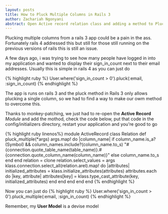 ```yaml
---
layout: posts
title: How to Pluck Multiple Columns in Rails 3
author: Zachariah Ngonyani
abstract: Open Active record relation class and adding a method to Pluck Multiple Columns
---
```

Plucking multiple columns from a rails 3 app could be a pain in the ass. Fortunately rails 4 addressed this but still for those still running on the previous versions of rails this is still an issue. 

A few days ago, i was trying to see how many people have logged in into my application and wanted to display their sign_in_count next to their email addresses. Usually this is simple in rails 4 as you can just do 

  {% highlight ruby %}
    User.where('sign_in_count > 0').pluck(:email, :sign_in_count)
  {% endhighlight %}

The app is runs on rails 3 and the pluck method in Rails 3 only allows plucking a single column, so we had to find a way to make our owm method to overcome this.

Thanks to monkey-patching, we just had to re-open the **Active Record** *Module* and add the mothod, check the code below, put that code in the config/initializers directory, restart your application and you're good to go

  {% highlight ruby  linenos%}
  module ActiveRecord
    class Relation
      def pluck_multiple(*args)
        args.map! do |column_name|
          if column_name.is_a?(Symbol) && 
            column_names.include?(column_name.to_s)
            "#{connection.quote_table_name(table_name)}.#{connection.quote_column_name(column_name)}"
          else
            column_name.to_s
          end
        end
        relation = clone
        relation.select_values = args
        klass.connection.select_all(relation.arel).map! do |attributes|
          initialized_attributes = klass.initialize_attributes(attributes)
          attributes.each do |key, attribute|
            attributes[key] = klass.type_cast_attribute(key, initialized_attributes)
          end
        end
      end
    end
  end
  {% endhighlight %}

  Now you can just do 
  {% highlight ruby %}
  User.where('sign_in_count > 0').pluck_multiple(:email, :sign_in_count)
  {% endhighlight %}

  Remember, my **User Model** is a devise model

